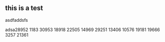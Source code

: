 

## this is a test

asdfaddsfs

adsa28952
1183
30953
18918
22505
14969
29251
13406
10576
19181
19666
3257
21361

